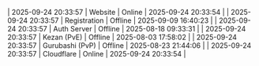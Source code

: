 | 2025-09-24 20:33:57 | Website | Online | 2025-09-24 20:33:54 |
| 2025-09-24 20:33:57 | Registration | Offline | 2025-09-09 16:40:23 |
| 2025-09-24 20:33:57 | Auth Server | Offline | 2025-08-18 09:33:31 |
| 2025-09-24 20:33:57 | Kezan (PvE) | Offline | 2025-08-03 17:58:02 |
| 2025-09-24 20:33:57 | Gurubashi (PvP) | Offline | 2025-08-23 21:44:06 |
| 2025-09-24 20:33:57 | Cloudflare | Online | 2025-09-24 20:33:54 |
